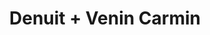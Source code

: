---
layout: post
category: concert
title: Denuit + Venin Carmin
artists: 
- Denuit
- Venin Carmin
place: 
- La Boule Noire
country: France
city: Paris
---